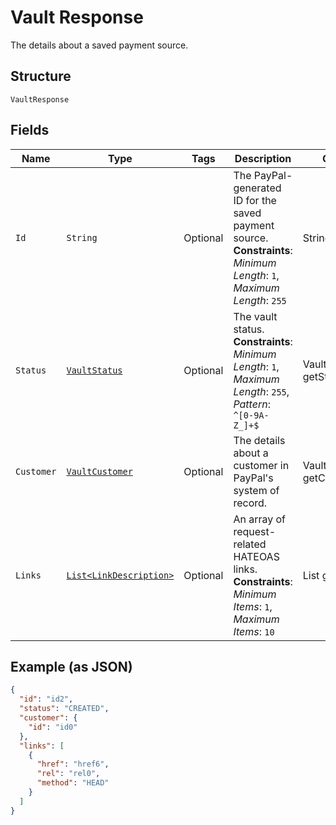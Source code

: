 
# Vault Response

The details about a saved payment source.

## Structure

`VaultResponse`

## Fields

| Name | Type | Tags | Description | Getter | Setter |
|  --- | --- | --- | --- | --- | --- |
| `Id` | `String` | Optional | The PayPal-generated ID for the saved payment source.<br>**Constraints**: *Minimum Length*: `1`, *Maximum Length*: `255` | String getId() | setId(String id) |
| `Status` | [`VaultStatus`](../../doc/models/vault-status.md) | Optional | The vault status.<br>**Constraints**: *Minimum Length*: `1`, *Maximum Length*: `255`, *Pattern*: `^[0-9A-Z_]+$` | VaultStatus getStatus() | setStatus(VaultStatus status) |
| `Customer` | [`VaultCustomer`](../../doc/models/vault-customer.md) | Optional | The details about a customer in PayPal's system of record. | VaultCustomer getCustomer() | setCustomer(VaultCustomer customer) |
| `Links` | [`List<LinkDescription>`](../../doc/models/link-description.md) | Optional | An array of request-related HATEOAS links.<br>**Constraints**: *Minimum Items*: `1`, *Maximum Items*: `10` | List<LinkDescription> getLinks() | setLinks(List<LinkDescription> links) |

## Example (as JSON)

```json
{
  "id": "id2",
  "status": "CREATED",
  "customer": {
    "id": "id0"
  },
  "links": [
    {
      "href": "href6",
      "rel": "rel0",
      "method": "HEAD"
    }
  ]
}
```

